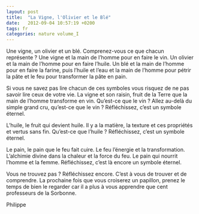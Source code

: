```yaml
---
layout: post
title:  "La Vigne, l'Olivier et le Blé"
date:   2012-09-04 10:57:19 +0200
tags: fr
categories: nature volume_I
---
```

Une vigne, un olivier et un blé. Comprenez-vous ce que chacun représente ? Une vigne et la main de l’homme pour en faire le vin. Un olivier et la main de l’homme pour en faire l’huile. Un blé et la main de l’homme pour en faire la farine, puis l’huile et l’eau et la main de l’homme pour pétrir la pâte et le feu pour transformer la pâte en pain.

Si vous ne savez pas lire chacun de ces symboles vous risquez de ne pas savoir lire ceux de votre vie.
La vigne et son raisin, fruit de la Terre que la main de l’homme transforme en vin. Qu’est-ce que le vin ? Allez au-delà du simple grand cru, qu’est-ce que le vin ? Réfléchissez, c’est un symbole éternel.

L’huile, le fruit qui devient huile. Il y a la matière, la texture et ces propriétés et vertus sans fin. Qu’est-ce que l’huile ? Réfléchissez, c’est un symbole éternel.

Le pain, le pain que le feu fait cuire. Le feu l’énergie et la transformation. L’alchimie divine dans la chaleur et la force du feu. Le pain qui nourrit l’homme et la femme. Réfléchissez, c’est là encore un symbole éternel.

Vous ne trouvez pas ? Réfléchissez encore. C’est à vous de trouver et de comprendre. La prochaine fois que vous croiserez un papillon, prenez le temps de bien le regarder car il a plus à vous apprendre que cent professeurs de la Sorbonne.

Philippe



<!-- 
Ce(tte) œuvre est mise à disposition selon les termes de la Licence Creative Commons Attribution - Pas d’Utilisation Commerciale 4.0 International.
-->